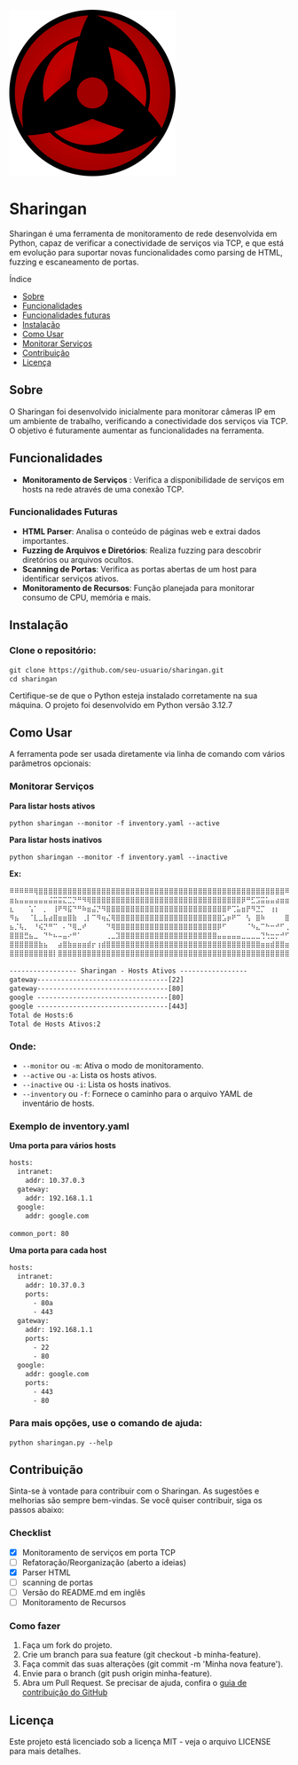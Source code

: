 ![Logo do Sharingan](images/Mangekyou_Sharingan_Kakashi.svg.png)
# Sharingan
Sharingan é uma ferramenta de monitoramento de rede desenvolvida em Python, capaz de verificar a conectividade de serviços via TCP, e que está em evolução para suportar novas funcionalidades como parsing de HTML, fuzzing e escaneamento de portas.


Índice
- [Sobre](#sobre)
- [Funcionalidades](#funcionalidades)
- [Funcionalidades futuras](#funcionalidades-futuras)
- [Instalação](#instalação)
- [Como Usar](#como-usar)
- [Monitorar Serviços](#monitorar-serviços)
- [Contribuição](#contribuição)
- [Licença](#licença)

## Sobre

O Sharingan foi desenvolvido inicialmente para monitorar câmeras IP em um ambiente de trabalho, verificando a conectividade dos serviços via TCP. O objetivo é futuramente aumentar as funcionalidades na ferramenta. 

## Funcionalidades
- **Monitoramento de Serviços** : Verifica a disponibilidade de serviços em hosts na rede através de uma conexão TCP.

### Funcionalidades Futuras
- **HTML Parser**: Analisa o conteúdo de páginas web e extrai dados importantes.
- **Fuzzing de Arquivos e Diretórios**: Realiza fuzzing para descobrir diretórios ou arquivos ocultos.
- **Scanning de Portas**: Verifica as portas abertas de um host para identificar serviços ativos.
- **Monitoramento de Recursos**: Função planejada para monitorar consumo de CPU, memória e mais.

## Instalação
### Clone o repositório:

```
git clone https://github.com/seu-usuario/sharingan.git
cd sharingan

```

Certifique-se de que o Python esteja instalado corretamente na sua máquina. O projeto foi desenvolvido em Python versão 3.12.7

## Como Usar
A ferramenta pode ser usada diretamente via linha de comando com vários parâmetros opcionais:

### Monitorar Serviços
**Para listar hosts ativos**
```
python sharingan --monitor -f inventory.yaml --active
```
**Para listar hosts inativos**

```
python sharingan --monitor -f inventory.yaml --inactive
```
**Ex:**
``` 
⠿⠿⠿⠿⠿⢿⣿⣿⣿⣿⣿⣿⣿⣿⣿⣿⣿⣿⣿⣿⣿⣿⣿⣿⣿⣿⣿⣿⣿⣿⣿⣿⣿⣿⣿⣿⣿⣿⣿⣿⣿⣿⣿⣿⣿⣿⣿⣿⣿⣿⣿⣿⣿⣿⣿⣿⣿⠿⠿⠟⠛⠛⠛⠛⠛
⣶⣦⣤⣤⣤⣤⣤⣤⣬⣭⣭⣍⣉⡙⠛⠻⢿⣿⣿⣿⣿⣿⣿⣿⣿⣿⣿⣿⣿⣿⣿⣿⣿⣿⣿⣿⣿⣿⣿⣿⣿⣿⣿⣿⣿⣿⣿⣿⡿⠛⣋⣩⣭⣥⣤⣴⣶⣶⣶⣶⣶⣶⣶⣶⣶
⣆⠀⠀⠀⢡⠁⠀⡀⠀⢸⠟⠻⣯⠙⠛⠷⣶⣬⡙⠻⣿⣿⣿⣿⣿⣿⣿⣿⣿⣿⣿⣿⣿⣿⣿⣿⣿⣿⣿⣿⣿⣿⣿⣿⣿⠟⢉⣥⣶⡟⠻⣙⡉⠀⢰⡆⠀⠀⣡⠀⣧⠀⠀⠀⢨
⠻⣦⠀⠀⠈⣇⣀⣧⣴⣿⣶⣶⣿⣷⠀⢀⡇⠉⠻⢶⣌⢿⣿⣿⣿⣿⣿⣿⣿⣿⣿⣿⣿⣿⣿⣿⣿⣿⣿⣿⣿⣿⣿⣿⣡⡶⠟⠉⠀⢣⠀⣿⠷⠀⠀⠀⠀⣿⡷⢀⠇⠀⠀⢠⣿
⣦⡈⢧⡀⠀⠘⢮⡙⠛⠉⠀⠄⠙⢿⣀⠞⠀⠀⠀⠀⠙⢿⣿⣿⣿⣿⣿⣿⣿⣿⣿⣿⣿⣿⣿⣿⣿⣿⣿⣿⣿⣿⣿⡿⠋⠀⠀⠀⠀⠈⠳⣄⠉⠓⠒⠚⠋⢀⡠⠋⠀⢀⣴⣏⣿
⣿⣿⣿⣛⣦⣀⠀⠙⠓⠦⠤⣤⠔⠛⠁⠀⠀⠀⠀⠀⢀⣀⣹⣿⣿⣿⣿⣿⣿⣿⣿⣿⣿⣿⣿⣿⣿⣿⣿⣿⣿⣿⣿⣤⣤⣤⣤⣤⣀⣀⣀⣀⢙⢓⣒⡒⠚⠋⢠⣤⢶⣟⣽⣿⣿
⣿⣿⣿⣿⣿⣿⣷⣦⠀⠀⣴⣿⣷⣶⣶⣶⣾⡖⢰⣾⣿⣿⣿⣿⣿⣿⣿⣿⣿⣿⣿⣿⣿⣿⣿⣿⣿⣿⣿⣿⣿⣿⣿⣿⣿⣿⣿⣿⣿⣿⣿⣿⣶⣶⣾⣿⣿⣶⣾⣿⣿⣿⣿⣿⣿
⣿⣿⣿⣿⣿⣿⣿⣿⣿⡇⣿⣿⣿⣿⣿⣿⣿⣿⣿⣿⣿⣿⣿⣿⣿⣿⣿⣿⣿⣿⣿⣿⣿⣿⣿⣿⣿⣿⣿⣿⣿⣿⣿⣿⣿⣿⣿⣿⣿⣿⣿⣿⣿⣿⣿⣿⣿⣿⣿⣿⣿⣿⣿⣿⣿

----------------- Sharingan - Hosts Ativos -----------------     
gateway---------------------------------[22]
gateway---------------------------------[80]
google ---------------------------------[80]
google ---------------------------------[443]
Total de Hosts:6
Total de Hosts Ativos:2

```

### Onde:

- `--monitor` ou `-m`: Ativa o modo de monitoramento.
- `--active` ou `-a`: Lista os hosts ativos.
- `--inactive` ou `-i`: Lista os hosts inativos.
- `--inventory` ou `-f`: Fornece o caminho para o arquivo YAML de inventário de hosts.

### Exemplo de inventory.yaml

**Uma porta para vários hosts**
``` 
hosts:
  intranet:
    addr: 10.37.0.3
  gateway:
    addr: 192.168.1.1
  google:
    addr: google.com
    
common_port: 80

```

**Uma porta para cada host**

``` 
hosts:
  intranet:
    addr: 10.37.0.3
    ports:
      - 80a
      - 443
  gateway:
    addr: 192.168.1.1
    ports:
      - 22
      - 80
  google:
    addr: google.com
    ports:
      - 443
      - 80

```


### Para mais opções, use o comando de ajuda:

```
python sharingan.py --help

```
## Contribuição
Sinta-se à vontade para contribuir com o Sharingan. As sugestões e melhorias são sempre bem-vindas. Se você quiser contribuir, siga os passos abaixo:

### Checklist

- [x] Monitoramento de serviços em porta TCP
- [ ] Refatoração/Reorganização (aberto a ideias)
- [x] Parser HTML
- [ ] scanning de portas
- [ ] Versão do README.md em inglês
- [ ] Monitoramento de Recursos

### Como fazer
1. Faça um fork do projeto.
2. Crie um branch para sua feature (git checkout -b minha-feature).
3. Faça commit das suas alterações (git commit -m 'Minha nova feature').
4. Envie para o branch (git push origin minha-feature).
5. Abra um Pull Request.
Se precisar de ajuda, confira o [guia de contribuição do GitHub](https://docs.github.com/en/get-started/quickstart/contributing-to-projects)
## Licença
Este projeto está licenciado sob a licença MIT - veja o arquivo LICENSE para mais detalhes.
